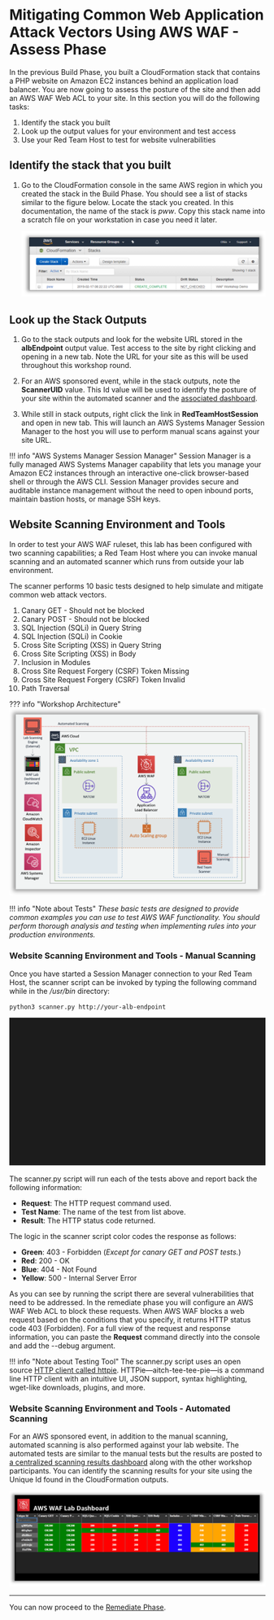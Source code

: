 # Mitigating Common Web Application Attack Vectors Using AWS WAF - Assess Phase

In the previous Build Phase, you built a CloudFormation stack that contains
a PHP website on Amazon EC2 instances behind an application load balancer.
You are now going to assess the posture of the site and then add an AWS WAF Web ACL to your site. In this section you will do the following tasks:

1. Identify the stack you built
2. Look up the output values for your environment and test access
3. Use your Red Team Host to test for website vulnerabilities

## Identify the stack that you built

1. Go to the CloudFormation console in the same AWS region in which you created the stack in the Build Phase. You should see a list of stacks similar to the figure below. Locate the stack you created. In this documentation, the name of the stack is *pww*.  Copy this stack name into a scratch file on your workstation in case you need it later.

    ![cloudformation-stack-list](./images/assess-cloudformation-stacks.png)

## Look up the Stack Outputs

1.  Go to the stack outputs and look for the website URL stored in the **albEndpoint** output value. Test access to the site by right clicking and opening in a new tab. Note the URL for your site as this will be used throughout this workshop round.

2.  For an AWS sponsored event, while in the stack outputs, note the **ScannerUID** value. This Id value will be used to identify the posture of your site within the automated scanner and the <a href="http://waflabdash.awssecworkshops.com/" target="_blank">associated dashboard</a>.

3. While still in stack outputs, right click the link in **RedTeamHostSession** and open in new tab. This will launch an AWS Systems Manager Session Manager to the host you will use to perform manual scans against your site URL. 

!!! info "AWS Systems Manager Session Manager"
    Session Manager is a fully managed AWS Systems Manager capability that lets you manage your Amazon EC2 instances through an interactive one-click browser-based shell or through the AWS CLI. Session Manager provides secure and auditable instance management without the need to open inbound ports, maintain bastion hosts, or manage SSH keys. 

## Website Scanning Environment and Tools

In order to test your AWS WAF ruleset, this lab has been configured with two scanning capabilities; a Red Team Host where you can invoke manual scanning and an automated scanner which runs from outside your lab environment. 

The scanner performs 10 basic tests designed to help simulate and mitigate common web attack vectors. 

1. Canary GET - Should not be blocked
2. Canary POST - Should not be blocked
3. SQL Injection (SQLi) in Query String
4. SQL Injection (SQLi) in Cookie
5. Cross Site Scripting (XSS) in Query String
6. Cross Site Scripting (XSS) in Body
7. Inclusion in Modules
8. Cross Site Request Forgery (CSRF) Token Missing
9. Cross Site Request Forgery (CSRF) Token Invalid
10. Path Traversal 

??? info  "Workshop Architecture" 
    ![Workshop Architecture](/images/pww-diagram.png)

!!! info "Note about Tests"
    _These basic tests are designed to provide common examples you can use to test AWS WAF functionality. You should perform thorough analysis and testing when implementing rules into your production environments._

### Website Scanning Environment and Tools - Manual Scanning
Once you have started a Session Manager connection to your Red Team Host, the scanner script can be invoked by typing the following command while in the _/usr/bin_ directory:

````
python3 scanner.py http://your-alb-endpoint
````
![Initial Scan Terminal](./images/initial-scan-term.svg)

The scanner.py script will run each of the tests above and report back the following information:

- __Request__: The HTTP request command used.
- __Test Name__: The name of the test from list above.
- __Result__: The HTTP status code returned.

The logic in the scanner script color codes the response as follows:

- __Green__: 403 - Forbidden (_Except for canary GET and POST tests._)
- __Red__: 200 - OK
- __Blue__: 404 - Not Found
- __Yellow__: 500 - Internal Server Error

As you can see by running the script there are several vulnerabilities that need to be addressed. In the remediate phase you will configure an AWS WAF Web ACL to block these requests. When AWS WAF blocks a web request based on the conditions that you specify, it returns HTTP status code 403 (Forbidden). For a full view of the request and response information, you can paste the **Request** command directly into the console and add the --debug argument.

!!! info "Note about Testing Tool"
    The scanner.py script uses an open source <a href="https://httpie.org/" target="_blank">HTTP client called httpie</a>. HTTPie—aitch-tee-tee-pie—is a command line HTTP client with an intuitive UI, JSON support, syntax highlighting, wget-like downloads, plugins, and more.


### Website Scanning Environment and Tools - Automated Scanning

For an AWS sponsored event, in addition to the manual scanning, automated scanning is also performed against your lab website. The automated tests are similar to the manual tests but the results are posted to <a href="http://waflabdash.awssecworkshops.com/" target="_blank">a centralized scanning results dashboard</a> along with the other workshop participants. You can identify the scanning results for your site using the Unique Id found in the CloudFormation outputs.

![WAF Lab Centralized Dashboard](./images/waflabdash-pre.png)

---

You can now proceed to the [Remediate Phase](remediate.md).
